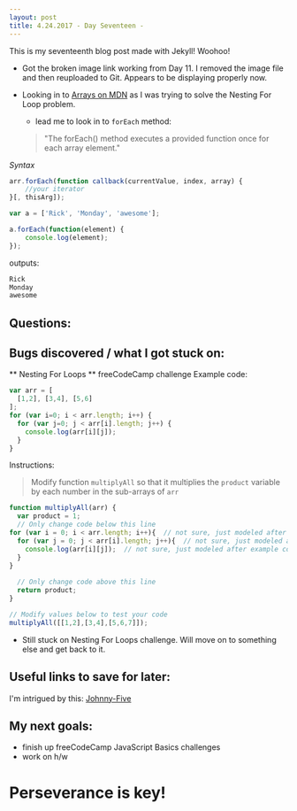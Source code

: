 ```yaml
---
layout: post
title: 4.24.2017 - Day Seventeen - 
---
```


This is my seventeenth blog post made with Jekyll! Woohoo! 

- Got the broken image link working from Day 11.  I removed the image file and then reuploaded to Git.  Appears to be displaying properly now.

- Looking in to [Arrays on MDN](https://developer.mozilla.org/en-US/docs/Web/JavaScript/Reference/Global_Objects/Array) as I was trying to solve the Nesting For Loop problem.
	* lead me to look in to `forEach` method:  
	>"The forEach() method executes a provided function once for each array element."

*Syntax*
```javascript
arr.forEach(function callback(currentValue, index, array) {
    //your iterator
}[, thisArg]);
```

```javascript
var a = ['Rick', 'Monday', 'awesome'];

a.forEach(function(element) {
    console.log(element);
});
```
outputs:
```javascript
Rick
Monday
awesome
```



## Questions:



## Bugs discovered / what I got stuck on:

** Nesting For Loops ** freeCodeCamp challenge
Example code:
```javascript
var arr = [
  [1,2], [3,4], [5,6]
];
for (var i=0; i < arr.length; i++) {
  for (var j=0; j < arr[i].length; j++) {
    console.log(arr[i][j]);
  }
}
```
Instructions:
>Modify function `multiplyAll` so that it multiplies the `product` variable by each number in the sub-arrays of `arr`

```javascript
function multiplyAll(arr) {
  var product = 1;
  // Only change code below this line
for (var i = 0; i < arr.length; i++){  // not sure, just modeled after example code
  for (var j = 0; j < arr[i].length; j++){  // not sure, just modeled after example code
    console.log(arr[i][j]);  // not sure, just modeled after example code
  }
}
  
  // Only change code above this line
  return product;
}

// Modify values below to test your code
multiplyAll([[1,2],[3,4],[5,6,7]]);
```
- Still stuck on Nesting For Loops challenge.  Will move on to something else and get back to it.   



## Useful links to save for later:

I'm intrigued by this: [Johnny-Five](http://johnny-five.io/) 

## My next goals:

- finish up freeCodeCamp JavaScript Basics challenges
- work on h/w



# Perseverance is key!








